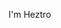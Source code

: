 I'm Heztro

<!---
Heztro/Heztro is a ✨ special ✨ repository because its `README.md` (this file) appears on your GitHub profile.
You can click the Preview link to take a look at your changes.
--->
